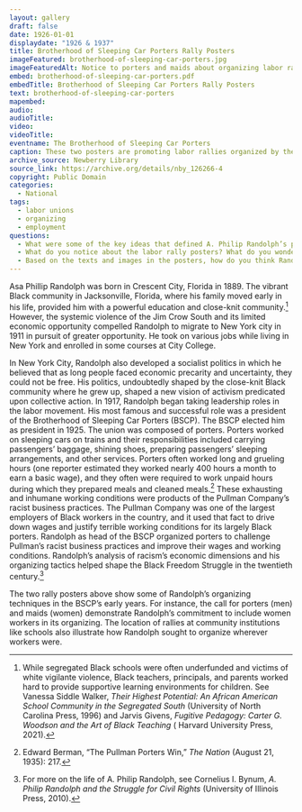 ```yaml
---
layout: gallery
draft: false
date: 1926-01-01
displaydate: "1926 & 1937"
title: Brotherhood of Sleeping Car Porters Rally Posters
imageFeatured: brotherhood-of-sleeping-car-porters.jpg
imageFeaturedAlt: Notice to porters and maids about organizing labor rallies
embed: brotherhood-of-sleeping-car-porters.pdf
embedTitle: Brotherhood of Sleeping Car Porters Rally Posters
text: brotherhood-of-sleeping-car-porters
mapembed: 
audio: 
audioTitle: 
video: 
videoTitle: 
eventname: The Brotherhood of Sleeping Car Porters
caption: These two posters are promoting labor rallies organized by the Brotherhood of Sleeping Car Porters in 1926 and 1937. A. Philip Randolph led the founding of The Brotherhood of Sleeping Car Porters  in 1925, and he became the labor union’s first president. The Brotherhood of Sleeping Car Porters was a union of African American workers that struggled for better working conditions and challenged white supremacy in the nation’s labor movement. 
archive_source: Newberry Library
source_link: https://archive.org/details/nby_126266-4 
copyright: Public Domain
categories:
  - National
tags:
  - labor unions
  - organizing
  - employment
questions: 
  - What were some of the key ideas that defined A. Philip Randolph’s politics?
  - What do you notice about the labor rally posters? What do you wonder?
  - Based on the texts and images in the posters, how do you think Randolph and other leaders of the Brotherhood of Sleeping Car Porters persuaded workers to engage in collective struggle? How did they try to get others interested?
---
```


Asa Phillip Randolph was born in Crescent City, Florida in 1889. The vibrant Black community in Jacksonville, Florida, where his family moved early in his life, provided him with a powerful education and close-knit community.[^1] However, the systemic violence of the Jim Crow South and its limited economic opportunity compelled Randolph to migrate to New York city in 1911 in pursuit of greater opportunity. He took on various jobs while living in New York and enrolled in some courses at City College.

In New York City, Randolph also developed a socialist politics in which he believed that as long people faced economic precarity and uncertainty, they could not be free. His politics, undoubtedly shaped by the close-knit Black community where he grew up, shaped a new vision of activism predicated upon collective action. In 1917, Randolph began taking leadership roles in the labor movement. His most famous and successful role was a president of the Brotherhood of Sleeping Car Porters (BSCP). The BSCP elected him as president in 1925. The union was composed of porters. Porters worked on sleeping cars on trains and their responsibilities included carrying passengers’ baggage, shining shoes, preparing passengers’ sleeping arrangements, and other services. Porters often worked long and grueling hours (one reporter estimated they worked nearly 400 hours a month to earn a basic wage), and they often were required to work unpaid hours during which they prepared meals and cleaned meals.[^2] These exhausting and inhumane working conditions were products of the Pullman Company’s racist business practices. The Pullman Company was one of the largest employers of Black workers in the country, and it used that fact to drive down wages and justify terrible working conditions for its largely Black porters. Randolph as head of the BSCP organized porters to challenge Pullman’s racist business practices and improve their wages and working conditions. Randolph’s analysis of racism’s economic dimensions and his organizing tactics helped shape the Black Freedom Struggle in the twentieth century.[^3]

The two rally posters above show some of Randolph’s organizing techniques in the BSCP’s early years. For instance, the call for porters (men) and maids (women) demonstrate Randolph’s commitment to include women workers in its organizing. The location of rallies at community institutions like schools also illustrate how Randolph sought to organize wherever workers were.

[^1]: While segregated Black schools were often underfunded and victims of white vigilante violence, Black teachers, principals, and parents worked hard to provide supportive learning environments for children. See Vanessa Siddle Walker, *Their Highest Potential: An African American School Community in the Segregated South* (University of North Carolina Press, 1996) and Jarvis Givens, *Fugitive Pedagogy: Carter G. Woodson and the Art of Black Teaching* ( Harvard University Press, 2021).

[^2]: Edward Berman, “The Pullman Porters Win,” *The Nation* (August 21, 1935): 217.

[^3]: For more on the life of A. Philip Randolph, see Cornelius I. Bynum, *A. Philip Randolph and the Struggle for Civil Rights* (University of Illinois Press, 2010).
